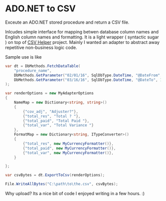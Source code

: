 # ADO.NET to CSV

Exceute an ADO.NET stored procedure and return a CSV file.

Inlcudes simple interface for mapping betwen database column names and English column names and formatting. It is a light wrapper ( syntactic sugar ) on top of [CSV Helper](https://github.com/JoshClose/CsvHelper) project. Mainly I wanted an adapter to abstract away repetitive non-business logic code.

Sample use is like
``` c#
var dt = DbMethods.FetchDataTable(
    "procedure_name",
    DbMethods.GetParameter("02/01/16", SqlDbType.DateTime, "@DateFrom", 10),
    DbMethods.GetParameter("03/16/16", SqlDbType.DateTime, "@DateTo", 10)                
);

var renderOptions = new MyAdapterOptions
{
    NameMap = new Dictionary<string, string>()
    {
        {"cov_adj", "Adjuster?"},
        {"total_res", "Total ? "},
        {"total_paid", "Total Paid "},
        {"total_var", "Total Variance "}
    },
    FormatMap = new Dictionary<string, ITypeConverter>()
    {
        {"total_res", new MyCurrencyFormatter()},
        {"total_paid", new MyCurrencyFormatter()},
        {"total_var", new MyCurrencyFormatter()},
    }

};

var csvBytes = dt.ExportToCsv(renderOptions);

File.WriteAllBytes("C:\path\to\the.csv", csvBytes);
```

Why upload? Its a nice bit of code I enjoyed writing in a few hours. :)
